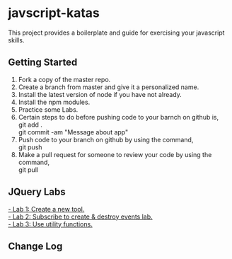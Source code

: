 # javscript-katas
This project provides a boilerplate and guide for exercising your javascript skills.

## Getting Started
1. Fork a copy of the master repo. 
2. Create a branch from master and give it a personalized name. 
3. Install the latest version of node if you have not already.
4. Install the npm modules.
5. Practice some Labs.
6. Certain steps to do before pushing code to your barnch on github is, <br>
    git add . <br>
    git commit -am "Message about app"
7. Push code to your branch on github by using the command, <br>
    git push
8. Make a pull request for someone to review your code by using the command, <br>
    git pull

## JQuery Labs
<a href="public/jquery/lab1/README.md"> - Lab 1: Create a new tool.</a><br>
<a href="public/jquery/lab2/README.md"> - Lab 2: Subscribe to create & destroy events lab.</a><br>
<a href="public/jquery/lab3/README.md"> - Lab 3: Use utility functions.</a>

## Change Log